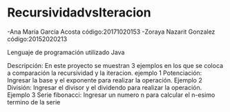 # RecursividadvsIteracion

-Ana María García Acosta código:20171020153
-Zoraya Nazarit Gonzalez   código:20152020213

Lenguaje de programación utilizado Java

Descripción:
En este proyecto se muestran  3 ejemplos  en los que se coloca a comparación la recursividad y la iteracion.
ejemplo 1 Potenciación: Ingresar la base y el exponente para realizar la operación.
Ejemplo 2 División: Ingresar el divisor y el dividendo para realizar la operación.
Ejemplo 3 Serie fibonacci: Ingresar un numero n para calcular el n-esimo termino de la serie
